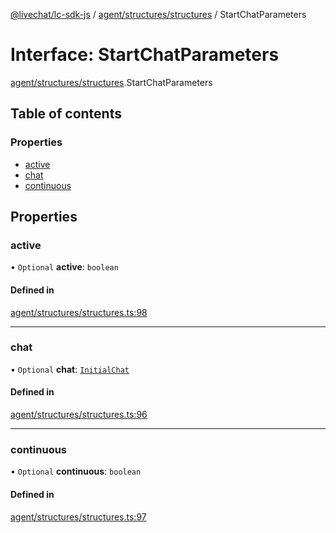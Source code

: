 [@livechat/lc-sdk-js](../README.md) / [agent/structures/structures](../modules/agent_structures_structures.md) / StartChatParameters

# Interface: StartChatParameters

[agent/structures/structures](../modules/agent_structures_structures.md).StartChatParameters

## Table of contents

### Properties

- [active](agent_structures_structures.StartChatParameters.md#active)
- [chat](agent_structures_structures.StartChatParameters.md#chat)
- [continuous](agent_structures_structures.StartChatParameters.md#continuous)

## Properties

### active

• `Optional` **active**: `boolean`

#### Defined in

[agent/structures/structures.ts:98](https://github.com/livechat/lc-sdk-js/blob/125a327/src/agent/structures/structures.ts#L98)

___

### chat

• `Optional` **chat**: [`InitialChat`](agent_structures_structures.InitialChat.md)

#### Defined in

[agent/structures/structures.ts:96](https://github.com/livechat/lc-sdk-js/blob/125a327/src/agent/structures/structures.ts#L96)

___

### continuous

• `Optional` **continuous**: `boolean`

#### Defined in

[agent/structures/structures.ts:97](https://github.com/livechat/lc-sdk-js/blob/125a327/src/agent/structures/structures.ts#L97)

